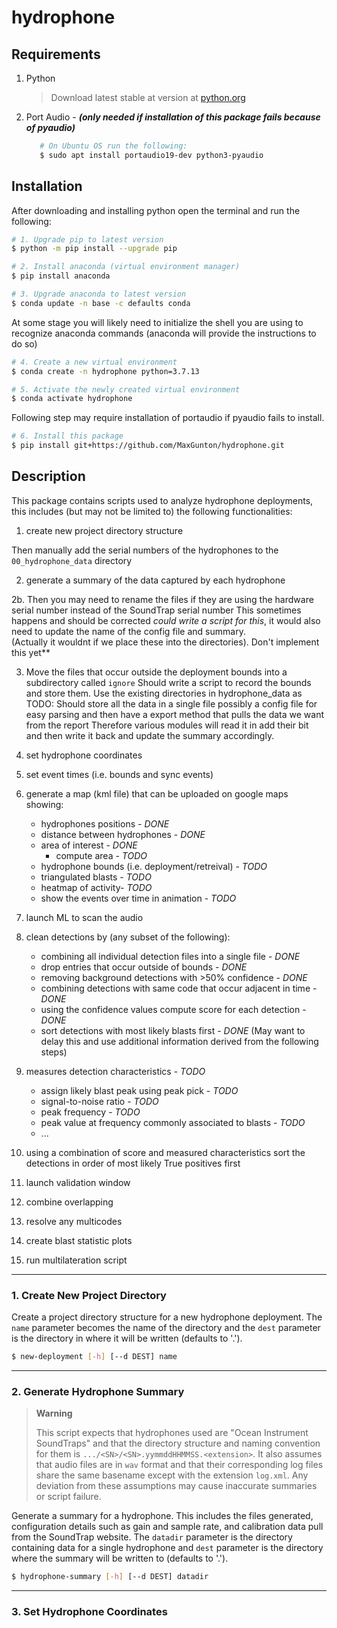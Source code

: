 # hydrophone

## Requirements
1. Python
   > Download latest stable at version at 
   > [python.org](https://www.python.org/downloads/)
2. Port Audio - ***(only needed if installation of this package fails because of 
                    pyaudio)***
   ```bash
      # On Ubuntu OS run the following:
      $ sudo apt install portaudio19-dev python3-pyaudio
   ```
## Installation
After downloading and installing python open the terminal and run the following:
```bash
# 1. Upgrade pip to latest version
$ python -m pip install --upgrade pip
```
```bash
# 2. Install anaconda (virtual environment manager)
$ pip install anaconda
```
```bash
# 3. Upgrade anaconda to latest version
$ conda update -n base -c defaults conda
```
At some stage you will likely need to initialize the shell you are using to recognize 
anaconda commands (anaconda will provide the instructions to do so)
```bash
# 4. Create a new virtual environment
$ conda create -n hydrophone python=3.7.13
```
```bash
# 5. Activate the newly created virtual environment
$ conda activate hydrophone
```
Following step may require installation of portaudio if pyaudio fails to install.  
```bash
# 6. Install this package
$ pip install git+https://github.com/MaxGunton/hydrophone.git
```

## Description
This package contains scripts used to analyze hydrophone deployments, this includes (but may not be limited to) the 
following functionalities:

1. create new project directory structure

Then manually add the serial numbers of the hydrophones to the `00_hydrophone_data` directory
   
2. generate a summary of the data captured by each hydrophone

2b. Then you may need to rename the files if they are using the hardware serial number instead of the SoundTrap serial number
    This sometimes happens and should be corrected *could write a script for this*, it would also need to update the name of the config file and summary.  
    (Actually it wouldnt if we place these into the directories).  Don't implement this yet**

3. Move the files that occur outside the deployment bounds into a subdirectory called `ignore`
   Should write a script to record the bounds and store them.  Use the existing directories in hydrophone_data as 
TODO: Should store all the data in a single file possibly a config file for easy parsing and then have a export method that pulls the data we want from the report
      Therefore various modules will read it in add their bit and then write it back and update the summary accordingly.  

4. set hydrophone coordinates
   

5. set event times (i.e. bounds and sync events) 
   

6. generate a map (kml file) that can be uploaded on google maps showing:
    - hydrophones positions - *DONE*
    - distance between hydrophones - *DONE*    
    - area of interest - *DONE*
      - compute area - *TODO*
    - hydrophone bounds (i.e. deployment/retreival) - *TODO*
    - triangulated blasts - *TODO*
    - heatmap of activity- *TODO*
    - show the events over time in animation - *TODO*

7. launch ML to scan the audio

7. clean detections by (any subset of the following):
   - combining all individual detection files into a single file - *DONE*
   - drop entries that occur outside of bounds - *DONE*
   - removing background detections with >50% confidence - *DONE*
   - combining detections with same code that occur adjacent in time - *DONE*
   - using the confidence values compute score for each detection - *DONE*
   - sort detections with most likely blasts first - *DONE* (May want to delay this and use additional information 
     derived from the following steps)
   
7. measures detection characteristics - *TODO*
   - assign likely blast peak using peak pick - *TODO*
   - signal-to-noise ratio - *TODO*
   - peak frequency - *TODO*
   - peak value at frequency commonly associated to blasts - *TODO*
   - ...
   
8. using a combination of score and measured characteristics sort the detections in order of most likely True positives
   first
   
9. launch validation window

10. combine overlapping

11. resolve any multicodes

12. create blast statistic plots

13. run multilateration script
   
  
---

### 1. Create New Project Directory
Create a project directory structure for a new hydrophone deployment.  The `name` parameter becomes the name of the 
directory and the `dest` parameter is the directory in where it will be written (defaults to '.').     
```bash
$ new-deployment [-h] [--d DEST] name
```

---

### 2. Generate Hydrophone Summary
> **Warning**
> 
> This script expects that hydrophones used are "Ocean Instrument SoundTraps" and that the directory structure and 
> naming convention for them is `.../<SN>/<SN>.yymmddHHMMSS.<extension>`.  It also assumes that audio files are in 
> `wav` format and that their corresponding log files share the same basename except with the extension `log.xml`. Any 
> deviation from these assumptions may cause inaccurate summaries or script failure.

Generate a summary for a hydrophone.  This includes the files generated, configuration details such as gain and sample 
rate, and calibration data pull from the SoundTrap website.  The `datadir` parameter is the directory containing data 
for a single hydrophone and `dest` parameter is the directory where the summary will be written to (defaults to '.').  
```bash
$ hydrophone-summary [-h] [--d DEST] datadir
```

---

### 3. Set Hydrophone Coordinates